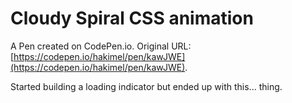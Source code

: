 # Cloudy Spiral CSS animation

A Pen created on CodePen.io. Original URL: [https://codepen.io/hakimel/pen/kawJWE](https://codepen.io/hakimel/pen/kawJWE).

Started building a loading indicator but ended up with this... thing.